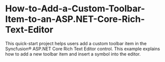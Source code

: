 # How-to-Add-a-Custom-Toolbar-Item-to-an-ASP.NET-Core-Rich-Text-Editor
This quick-start project helps users add a custom toolbar item in the Syncfusion® ASP.NET Core Rich Text Editor control. This example explains how to add a new toolbar item and insert a symbol into the editor.
